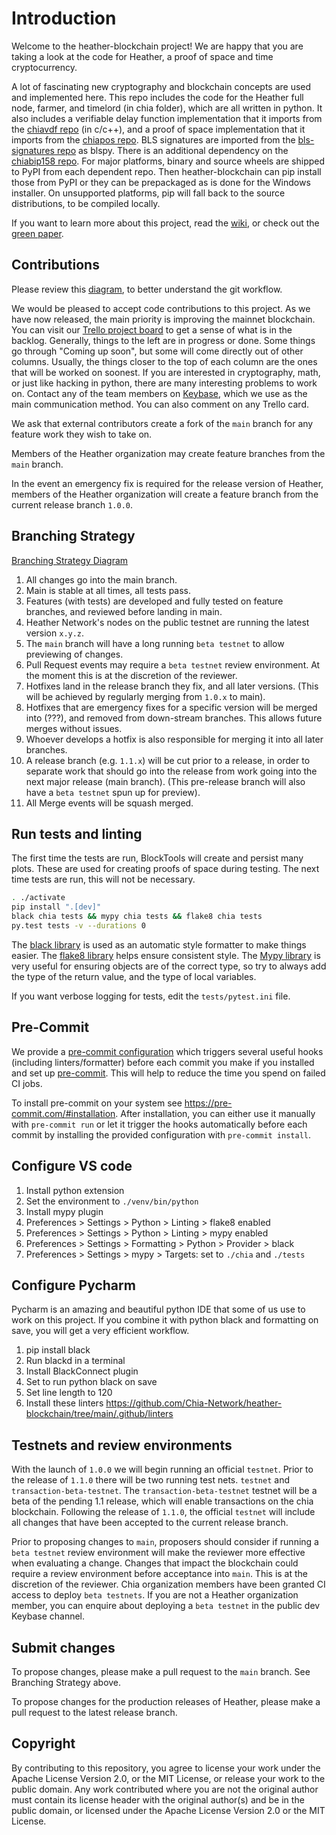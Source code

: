# Introduction

Welcome to the heather-blockchain project!
We are happy that you are taking a look at the code for Heather, a proof of space and time cryptocurrency.

A lot of fascinating new cryptography and blockchain concepts are used and implemented here.
This repo includes the code for the Heather full node, farmer, and timelord (in chia folder), which are all written in python.
It also includes a verifiable delay function implementation that it imports from the [chiavdf repo](https://github.com/Chia-Network/chiavdf) (in c/c++), and a proof of space implementation that it imports from the [chiapos repo](https://github.com/Chia-Network/chiapos). BLS signatures are imported from the [bls-signatures repo](https://github.com/Chia-Network/bls-signatures) as blspy. There is an additional dependency on the [chiabip158 repo](https://github.com/Chia-Network/chiabip158). For major platforms, binary and source wheels are shipped to PyPI from each dependent repo. Then heather-blockchain can pip install those from PyPI or they can be prepackaged as is done for the Windows installer. On unsupported platforms, pip will fall back to the source distributions, to be compiled locally.

If you want to learn more about this project, read the [wiki](https://github.com/Chia-Network/heather-blockchain/wiki), or check out the [green paper](https://www.chia.net/assets/ChiaGreenPaper.pdf).

## Contributions

Please review this [diagram](https://drive.google.com/file/d/1r7AXTrj7gtD0Xy-9BtTZR6yv7WXMPgeM/view?usp=sharing), to better understand the git workflow.

We would be pleased to accept code contributions to this project.
As we have now released, the main priority is improving the mainnet blockchain.
You can visit our [Trello project board](https://trello.com/b/ZuNx7sET) to get a sense of what is in the backlog.
Generally, things to the left are in progress or done. Some things go through "Coming up soon", but some will come directly out of other columns.
Usually, the things closer to the top of each column are the ones that will be worked on soonest.
If you are interested in cryptography, math, or just like hacking in python, there are many interesting problems to work on.
Contact any of the team members on [Keybase](https://keybase.io/team/chia_network.public), which we use as the main communication method. You can also comment on any Trello card.

We ask that external contributors create a fork of the `main` branch for any feature work they wish to take on.

Members of the Heather organization may create feature branches from the `main` branch.

In the event an emergency fix is required for the release version of Heather, members of the Heather organization will create a feature branch from the current release branch `1.0.0`.

## Branching Strategy

[Branching Strategy Diagram](https://drive.google.com/file/d/1mYmTi-aFgcyCc39pHyBaaBjV-vjvllBT/view?usp=sharing)

1. All changes go into the main branch.
2. Main is stable at all times, all tests pass.
3. Features (with tests) are developed and fully tested on feature branches, and reviewed before landing in main.
4. Heather Network's nodes on the public testnet are running the latest version `x.y.z`.
5. The `main` branch will have a long running `beta testnet` to allow previewing of changes.
6. Pull Request events may require a `beta testnet` review environment. At the moment this is at the discretion of the reviewer.
7. Hotfixes land in the release branch they fix, and all later versions. (This will be achieved by regularly merging from `1.0.x` to main).
8. Hotfixes that are emergency fixes for a specific version will be merged into (???), and removed from down-stream branches. This allows future merges without issues.
9. Whoever develops a hotfix is also responsible for merging it into all later branches.
10. A release branch (e.g. `1.1.x`) will be cut prior to a release, in order to separate work that should go into the release from work going into the next major release (main branch). (This pre-release branch will also have a `beta testnet` spun up for preview).
11. All Merge events will be squash merged.

## Run tests and linting

The first time the tests are run, BlockTools will create and persist many plots. These are used for creating
proofs of space during testing. The next time tests are run, this will not be necessary.

```bash
. ./activate
pip install ".[dev]"
black chia tests && mypy chia tests && flake8 chia tests
py.test tests -v --durations 0
```

The [black library](https://black.readthedocs.io/en/stable/) is used as an automatic style formatter to make things easier.
The [flake8 library](https://readthedocs.org/projects/flake8/) helps ensure consistent style.
The [Mypy library](https://mypy.readthedocs.io/en/stable/) is very useful for ensuring objects are of the correct type, so try to always add the type of the return value, and the type of local variables.

If you want verbose logging for tests, edit the `tests/pytest.ini` file.

## Pre-Commit

We provide a [pre-commit configuration](https://github.com/Chia-Network/heather-blockchain/blob/main/.pre-commit-config.yaml) which triggers several useful
hooks (including linters/formatter) before each commit you make if you installed and set up [pre-commit](https://pre-commit.com/). This will help
to reduce the time you spend on failed CI jobs.

To install pre-commit on your system see https://pre-commit.com/#installation. After installation, you can either use it manually
with `pre-commit run` or let it trigger the hooks automatically before each commit by installing the
provided configuration with `pre-commit install`.

## Configure VS code

1. Install python extension
2. Set the environment to `./venv/bin/python`
3. Install mypy plugin
4. Preferences > Settings > Python > Linting > flake8 enabled
5. Preferences > Settings > Python > Linting > mypy enabled
6. Preferences > Settings > Formatting > Python > Provider > black
7. Preferences > Settings > mypy > Targets: set to `./chia` and `./tests`

## Configure Pycharm

Pycharm is an amazing and beautiful python IDE that some of us use to work on this project.
If you combine it with python black and formatting on save, you will get a very efficient
workflow.

1. pip install black
2. Run blackd in a terminal
3. Install BlackConnect plugin
4. Set to run python black on save
5. Set line length to 120
6. Install these linters https://github.com/Chia-Network/heather-blockchain/tree/main/.github/linters

## Testnets and review environments

With the launch of `1.0.0` we will begin running an official `testnet`.
Prior to the release of `1.1.0` there will be two running test nets. `testnet` and `transaction-beta-testnet`. The `transaction-beta-testnet` testnet will be a beta of the pending 1.1 release, which will enable transactions on the chia blockchain.
Following the release of `1.1.0`, the official `testnet` will include all changes that have been accepted to the current release branch.

Prior to proposing changes to `main`, proposers should consider if running a `beta testnet` review environment will make the reviewer more effective when evaluating a change.
Changes that impact the blockchain could require a review environment before acceptance into `main`. This is at the discretion of the reviewer.
Chia organization members have been granted CI access to deploy `beta testnets`.
If you are not a Heather organization member, you can enquire about deploying a `beta testnet` in the public dev Keybase channel.

## Submit changes

To propose changes, please make a pull request to the `main` branch. See Branching Strategy above.

To propose changes for the production releases of Heather, please make a pull request to the latest release branch.

## Copyright

By contributing to this repository, you agree to license your work under the Apache License Version 2.0, or the MIT License, or release your work to the public domain. Any work contributed where you are not the original author must contain its license header with the original author(s) and be in the public domain, or licensed under the Apache License Version 2.0 or the MIT License.
